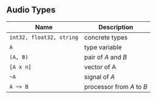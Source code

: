 
## Audio Types







Name                     | Description
------------------------ | ----------------------------
`int32, float32, string` | concrete types
`A`                      | type variable
`(A, B)`                 | pair of *A* and *B*
`[A x n]`                | vector of A
`~A`                     | signal of *A*
`A ~> B`                 | processor from *A* to *B*

